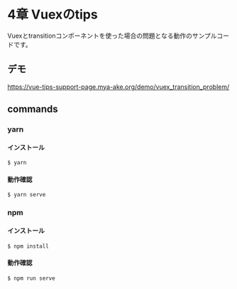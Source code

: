 # 4章 Vuexのtips

Vuexとtransitionコンポーネントを使った場合の問題となる動作のサンプルコードです。

## デモ

https://vue-tips-support-page.mya-ake.org/demo/vuex_transition_problem/

## commands

### yarn

#### インストール

```
$ yarn
```

#### 動作確認

```
$ yarn serve
```

### npm

#### インストール

```
$ npm install
```

#### 動作確認

```
$ npm run serve
```
